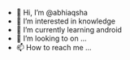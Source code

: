 - 👋 Hi, I’m @abhiaqsha
- 👀 I’m interested in knowledge
- 🌱 I’m currently learning android
- 💞️ I’m looking to  on ...
- 📫 How to reach me ...

<!---
abhiaqsha/abhiaqsha is a ✨ special ✨ repository because its `README.md` (this file) appears on your GitHub profile.
You can click the Preview link to take a look at your changes.
--->
